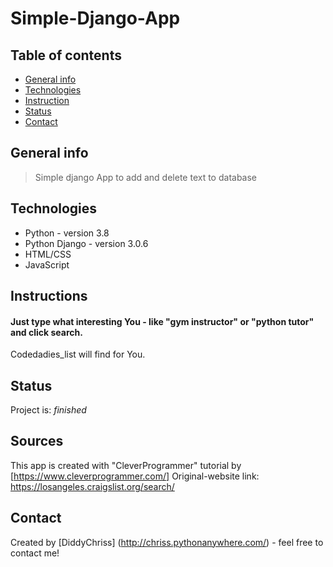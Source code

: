 # Simple-Django-App

## Table of contents
* [General info](#general-info)
* [Technologies](#technologies)
* [Instruction](#Instructions)
* [Status](#status)
* [Contact](#contact)

## General info
>Simple django App to add and delete text to database

## Technologies
* Python - version 3.8
* Python Django - version 3.0.6
* HTML/CSS 
* JavaScript 

## Instructions
#### Just type what interesting You - like "gym instructor" or "python tutor" and click search.
Codedadies_list will find for You.

## Status
Project is: _finished_

## Sources
This app is created with "CleverProgrammer" tutorial by [https://www.cleverprogrammer.com/]
Original-website link:  https://losangeles.craigslist.org/search/

## Contact
Created by [DiddyChriss] (http://chriss.pythonanywhere.com/) - feel free to contact me!
